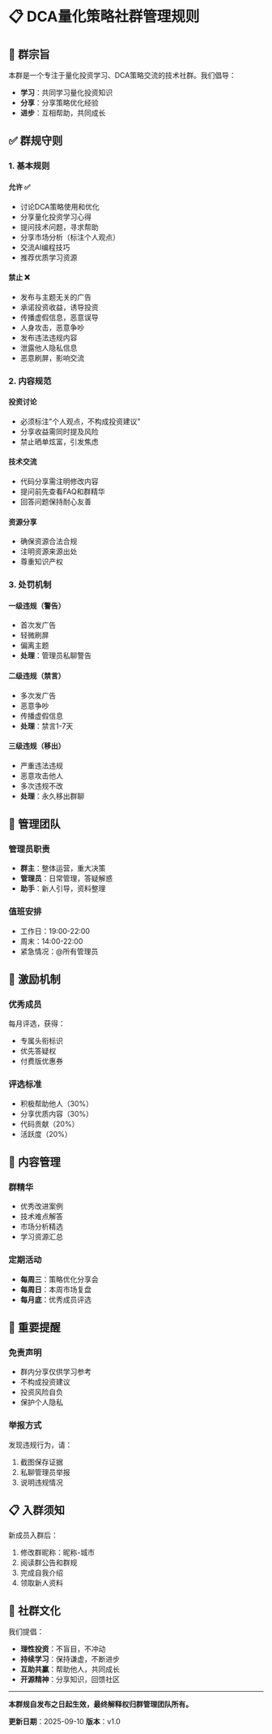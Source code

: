 # 📋 DCA量化策略社群管理规则

## 🎯 群宗旨

本群是一个专注于量化投资学习、DCA策略交流的技术社群。我们倡导：
- **学习**：共同学习量化投资知识
- **分享**：分享策略优化经验
- **进步**：互相帮助，共同成长

## ✅ 群规守则

### 1. 基本规则

#### 允许 ✅
- 讨论DCA策略使用和优化
- 分享量化投资学习心得
- 提问技术问题，寻求帮助
- 分享市场分析（标注个人观点）
- 交流AI编程技巧
- 推荐优质学习资源

#### 禁止 ❌
- 发布与主题无关的广告
- 承诺投资收益，诱导投资
- 传播虚假信息，恶意误导
- 人身攻击，恶意争吵
- 发布违法违规内容
- 泄露他人隐私信息
- 恶意刷屏，影响交流

### 2. 内容规范

#### 投资讨论
- 必须标注"个人观点，不构成投资建议"
- 分享收益需同时提及风险
- 禁止晒单炫富，引发焦虑

#### 技术交流
- 代码分享需注明修改内容
- 提问前先查看FAQ和群精华
- 回答问题保持耐心友善

#### 资源分享
- 确保资源合法合规
- 注明资源来源出处
- 尊重知识产权

### 3. 处罚机制

#### 一级违规（警告）
- 首次发广告
- 轻微刷屏
- 偏离主题
- **处理**：管理员私聊警告

#### 二级违规（禁言）
- 多次发广告
- 恶意争吵
- 传播虚假信息
- **处理**：禁言1-7天

#### 三级违规（移出）
- 严重违法违规
- 恶意攻击他人
- 多次违规不改
- **处理**：永久移出群聊

## 👥 管理团队

### 管理员职责
- **群主**：整体运营，重大决策
- **管理员**：日常管理，答疑解惑
- **助手**：新人引导，资料整理

### 值班安排
- 工作日：19:00-22:00
- 周末：14:00-22:00
- 紧急情况：@所有管理员

## 🌟 激励机制

### 优秀成员
每月评选，获得：
- 专属头衔标识
- 优先答疑权
- 付费版优惠券

### 评选标准
- 积极帮助他人（30%）
- 分享优质内容（30%）
- 代码贡献（20%）
- 活跃度（20%）

## 📝 内容管理

### 群精华
- 优秀改进案例
- 技术难点解答
- 市场分析精选
- 学习资源汇总

### 定期活动
- **每周三**：策略优化分享会
- **每周日**：本周市场复盘
- **每月底**：优秀成员评选

## 🔔 重要提醒

### 免责声明
- 群内分享仅供学习参考
- 不构成投资建议
- 投资风险自负
- 保护个人隐私

### 举报方式
发现违规行为，请：
1. 截图保存证据
2. 私聊管理员举报
3. 说明违规情况

## 📋 入群须知

新成员入群后：
1. 修改群昵称：昵称-城市
2. 阅读群公告和群规
3. 完成自我介绍
4. 领取新人资料

## 🤝 社群文化

我们提倡：
- **理性投资**：不盲目，不冲动
- **持续学习**：保持谦虚，不断进步
- **互助共赢**：帮助他人，共同成长
- **开源精神**：分享知识，回馈社区

---

**本群规自发布之日起生效，最终解释权归群管理团队所有。**

**更新日期**：2025-09-10
**版本**：v1.0